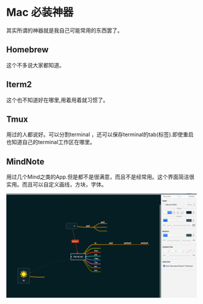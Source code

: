 # Mac 必装神器

其实所谓的神器就是我自己可能常用的东西罢了。

## Homebrew

这个不多说大家都知道。

## Iterm2

这个也不知道好在哪里,用着用着就习惯了。

## Tmux

用过的人都说好。可以分割terminal ，还可以保存terminal的tab\(标签\).即使重启也知道自己的terminal工作区在哪里。

## MindNote

用过几个Mind之类的App.但是都不是很满意，而且不是经常用。这个界面简洁很实用。而且可以自定义画线，方块，字体。

![](/assets/mindnote.png)

